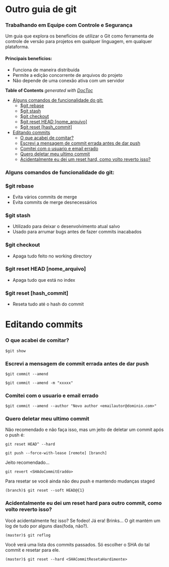 # Outro guia de git
### Trabalhando em Equipe com Controle e Segurança

Um guia que explora os benefícios de utilizar o Git como ferramenta de controle de versão para projetos em qualquer linguagem, em qualquer plataforma.

#### Principais benefícios:
* Funciona de maneira distribuída
* Permite a edição concorrente de arquivos do projeto
* Não depende de uma conexão ativa com um servidor

<!-- START doctoc generated TOC please keep comment here to allow auto update -->
<!-- DON'T EDIT THIS SECTION, INSTEAD RE-RUN doctoc TO UPDATE -->
**Table of Contents**  *generated with [DocToc](https://github.com/thlorenz/doctoc)*

- [Alguns comandos de funcionalidade do git:](#alguns-comandos-de-funcionalidade-do-git)
    - [$git rebase](#git-rebase)
    - [$git stash](#git-stash)
    - [$git checkout](#git-checkout)
    - [$git reset HEAD [nome_arquivo]](#git-reset-head-nome_arquivo)
    - [$git reset [hash_commit]](#git-reset-hash_commit)
- [Editando commits](#editando-commits)
    - [O que acabei de comitar?](#o-que-acabei-de-comitar)
    - [Escrevi a mensagem de commit errada antes de dar push](#escrevi-a-mensagem-de-commit-errada-antes-de-dar-push)
    - [Comitei com o usuario e email errado](#comitei-com-o-usuario-e-email-errado)
    - [Quero deletar meu ultimo commit](#quero-deletar-meu-ultimo-commit)
    - [Acidentalmente eu dei um reset hard, como volto reverto isso?](#acidentalmente-eu-dei-um-reset-hard-como-volto-reverto-isso)

<!-- END doctoc generated TOC please keep comment here to allow auto update -->

### Alguns comandos de funcionalidade do git:
### $git rebase
* Evita vários commits de merge
* Evita commits de merge desnecessários

### $git stash
* Utilizado para deixar o desenvolvimento atual salvo
* Usado para arrumar bugs antes de fazer commits inacabados

### $git checkout
* Apaga tudo feito no working directory

### $git reset HEAD [nome_arquivo]
* Apaga tudo que está no index

### $git reset [hash_commit]
* Reseta tudo até o hash do commit

# Editando commits
### O que acabei de comitar?
``` $git show ```

### Escrevi a mensagem de commit errada antes de dar push
``` $git commit --amend ```

``` $git commit --amend -m "xxxxx" ```

### Comitei com o usuario e email errado
``` $git commit --amend --author "Novo author <emailautor@dominio.com>" ```

### Quero deletar meu ultimo commit
Não recomendado e não faça isso, mas um jeito de deletar um commit após o push é:

``` git reset HEAD^ --hard ```

``` git push --force-with-lease [remote] [branch] ```

Jeito recomendado...

``` git revert <SHAdoCommitEraddo> ```

Para resetar se você ainda não deu push e mantendo mudanças staged

``` (branch)$ git reset --soft HEAD@{1} ```

### Acidentalmente eu dei um reset hard para outro commit, como volto reverto isso?
Você acidentalmente fez isso? Se fodeo! Já era! Brinks... O git mantém um log de tudo por alguns dias(foda, não?).

``` (master)$ git reflog ```

Você verá uma lista dos commits passados. Só escolher o SHA do tal commit e resetar para ele.

``` (master)$ git reset --hard <SHACommitResetaHardimente> ```
